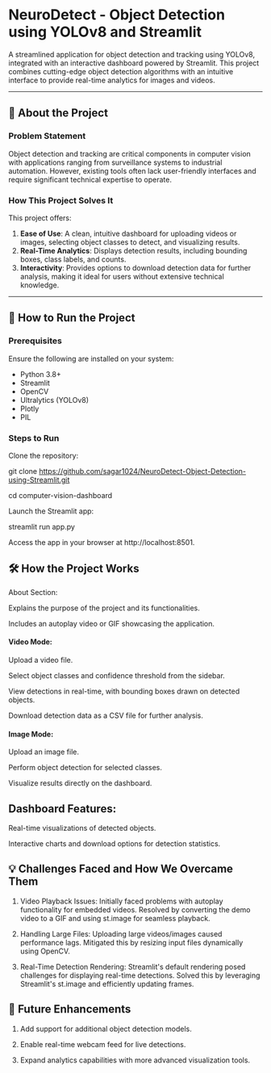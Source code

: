 # NeuroDetect - Object Detection using YOLOv8 and Streamlit

A streamlined application for object detection and tracking using YOLOv8, integrated with an interactive dashboard powered by Streamlit. This project combines cutting-edge object detection algorithms with an intuitive interface to provide real-time analytics for images and videos.

---

## 📖 About the Project

### Problem Statement
Object detection and tracking are critical components in computer vision with applications ranging from surveillance systems to industrial automation. However, existing tools often lack user-friendly interfaces and require significant technical expertise to operate.

### How This Project Solves It
This project offers:
1. **Ease of Use**: A clean, intuitive dashboard for uploading videos or images, selecting object classes to detect, and visualizing results.
2. **Real-Time Analytics**: Displays detection results, including bounding boxes, class labels, and counts.
3. **Interactivity**: Provides options to download detection data for further analysis, making it ideal for users without extensive technical knowledge.

---

## 🚀 How to Run the Project

### Prerequisites
Ensure the following are installed on your system:
- Python 3.8+
- Streamlit
- OpenCV
- Ultralytics (YOLOv8)
- Plotly
- PIL

### Steps to Run

Clone the repository:

git clone https://github.com/sagar1024/NeuroDetect-Object-Detection-using-Streamlit.git

cd computer-vision-dashboard

Launch the Streamlit app:

streamlit run app.py

Access the app in your browser at http://localhost:8501.

## 🛠 How the Project Works

About Section:

Explains the purpose of the project and its functionalities.

Includes an autoplay video or GIF showcasing the application.

#### Video Mode:

Upload a video file.

Select object classes and confidence threshold from the sidebar.

View detections in real-time, with bounding boxes drawn on detected objects.

Download detection data as a CSV file for further analysis.

#### Image Mode:

Upload an image file.

Perform object detection for selected classes.

Visualize results directly on the dashboard.

## Dashboard Features:

Real-time visualizations of detected objects.

Interactive charts and download options for detection statistics.

## 💡 Challenges Faced and How We Overcame Them

1. Video Playback Issues:
Initially faced problems with autoplay functionality for embedded videos. Resolved by converting the demo video to a GIF and using st.image for seamless playback.

2. Handling Large Files:
Uploading large videos/images caused performance lags. Mitigated this by resizing input files dynamically using OpenCV.

3. Real-Time Detection Rendering:
Streamlit's default rendering posed challenges for displaying real-time detections. Solved this by leveraging Streamlit's st.image and efficiently updating frames.

## 🌟 Future Enhancements

1. Add support for additional object detection models.

2. Enable real-time webcam feed for live detections.

3. Expand analytics capabilities with more advanced visualization tools.
